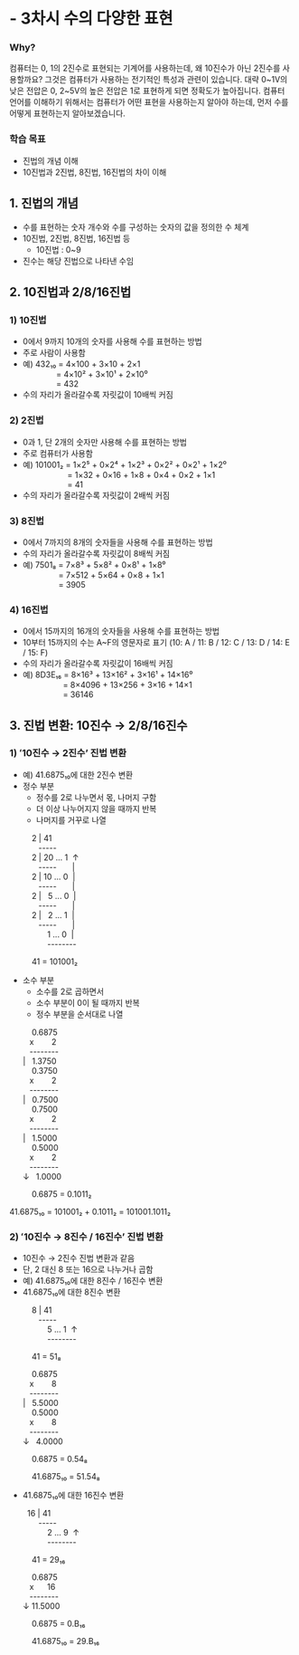 # - 3차시 수의 다양한 표현

### Why?
컴퓨터는 0, 1의 2진수로 표현되는 기계어를 사용하는데, 왜 10진수가 아닌 2진수를 사용할까요? 그것은 컴퓨터가 사용하는 전기적인 특성과 관련이 있습니다. 대략 0~1V의 낮은 전압은 0, 2~5V의 높은 전압은 1로 표현하게 되면 정확도가 높아집니다. 컴퓨터 언어를 이해하기 위해서는 컴퓨터가 어떤 표현을 사용하는지 알아야 하는데, 먼저 수를 어떻게 표현하는지 알아보겠습니다.

### 학습 목표
- 진법의 개념 이해
- 10진법과 2진법, 8진법, 16진법의 차이 이해

## 1. 진법의 개념
- 수를 표현하는 숫자 개수와 수를 구성하는 숫자의 값을 정의한 수 체계
- 10진법, 2진법, 8진법, 16진법 등
  - 10진법 : 0~9
- 진수는 해당 진법으로 나타낸 수임

## 2. 10진법과 2/8/16진법
### 1) 10진법
- 0에서 9까지 10개의 숫자를 사용해 수를 표현하는 방법
- 주로 사람이 사용함
- 예) 432₁₀ = 4×100 + 3×10 + 2×1  
&nbsp;&nbsp;&nbsp;&nbsp;&nbsp;&nbsp;&nbsp;&nbsp;&nbsp;&nbsp;&nbsp;&nbsp;&nbsp;&nbsp;&nbsp;= 4×10² + 3×10¹ + 2×10⁰  
&nbsp;&nbsp;&nbsp;&nbsp;&nbsp;&nbsp;&nbsp;&nbsp;&nbsp;&nbsp;&nbsp;&nbsp;&nbsp;&nbsp;&nbsp;= 432
- 수의 자리가 올라갈수록 자릿값이 10배씩 커짐

### 2) 2진법
- 0과 1, 단 2개의 숫자만 사용해 수를 표현하는 방법
- 주로 컴퓨터가 사용함
- 예) 101001₂ = 1×2⁵ + 0×2⁴ + 1×2³ + 0×2² + 0×2¹ + 1×2⁰  
&nbsp;&nbsp;&nbsp;&nbsp;&nbsp;&nbsp;&nbsp;&nbsp;&nbsp;&nbsp;&nbsp;&nbsp;&nbsp;&nbsp;&nbsp;&nbsp;&nbsp;&nbsp;&nbsp;&nbsp;= 1×32 + 0×16 + 1×8 + 0×4 + 0×2 + 1×1  
&nbsp;&nbsp;&nbsp;&nbsp;&nbsp;&nbsp;&nbsp;&nbsp;&nbsp;&nbsp;&nbsp;&nbsp;&nbsp;&nbsp;&nbsp;&nbsp;&nbsp;&nbsp;&nbsp;&nbsp;= 41
- 수의 자리가 올라갈수록 자릿값이 2배씩 커짐

### 3) 8진법
- 0에서 7까지의 8개의 숫자들을 사용해 수를 표현하는 방법
- 수의 자리가 올라갈수록 자릿값이 8배씩 커짐
- 예) 7501₈ = 7×8³ + 5×8² + 0×8¹ + 1×8⁰  
&nbsp;&nbsp;&nbsp;&nbsp;&nbsp;&nbsp;&nbsp;&nbsp;&nbsp;&nbsp;&nbsp;&nbsp;&nbsp;&nbsp;&nbsp;&nbsp;= 7×512 + 5×64 + 0×8 + 1×1  
&nbsp;&nbsp;&nbsp;&nbsp;&nbsp;&nbsp;&nbsp;&nbsp;&nbsp;&nbsp;&nbsp;&nbsp;&nbsp;&nbsp;&nbsp;&nbsp;= 3905

### 4) 16진법
- 0에서 15까지의 16개의 숫자들을 사용해 수를 표현하는 방법
- 10부터 15까지의 수는 A~F의 영문자로 표기 (10: A / 11: B / 12: C / 13: D / 14: E / 15: F)
- 수의 자리가 올라갈수록 자릿값이 16배씩 커짐
- 예) 8D3E₁₆ = 8×16³ + 13×16² + 3×16¹ + 14×16⁰  
&nbsp;&nbsp;&nbsp;&nbsp;&nbsp;&nbsp;&nbsp;&nbsp;&nbsp;&nbsp;&nbsp;&nbsp;&nbsp;&nbsp;&nbsp;&nbsp;&nbsp;&nbsp;= 8×4096 + 13×256 + 3×16 + 14×1  
&nbsp;&nbsp;&nbsp;&nbsp;&nbsp;&nbsp;&nbsp;&nbsp;&nbsp;&nbsp;&nbsp;&nbsp;&nbsp;&nbsp;&nbsp;&nbsp;&nbsp;&nbsp;= 36146

## 3. 진법 변환: 10진수 → 2/8/16진수
### 1) ʻ10진수 → 2진수’ 진법 변환
- 예) 41.6875₁₀에 대한 2진수 변환
- 정수 부분
  - 정수를 2로 나누면서 몫, 나머지 구함
  - 더 이상 나누어지지 않을 때까지 반복
  - 나머지를 거꾸로 나열

&nbsp;&nbsp;&nbsp;&nbsp;&nbsp;&nbsp;&nbsp;&nbsp;&nbsp;&nbsp;2 | 41  
&nbsp;&nbsp;&nbsp;&nbsp;&nbsp;&nbsp;&nbsp;&nbsp;&nbsp;&nbsp;&nbsp;&nbsp;&nbsp;-----  
&nbsp;&nbsp;&nbsp;&nbsp;&nbsp;&nbsp;&nbsp;&nbsp;&nbsp;&nbsp;2 | 20 ... 1&nbsp;&nbsp;↑  
&nbsp;&nbsp;&nbsp;&nbsp;&nbsp;&nbsp;&nbsp;&nbsp;&nbsp;&nbsp;&nbsp;&nbsp;&nbsp;-----&nbsp;&nbsp;&nbsp;&nbsp;&nbsp;&nbsp;&nbsp;|  
&nbsp;&nbsp;&nbsp;&nbsp;&nbsp;&nbsp;&nbsp;&nbsp;&nbsp;&nbsp;2 | 10 ... 0&nbsp;&nbsp;|  
&nbsp;&nbsp;&nbsp;&nbsp;&nbsp;&nbsp;&nbsp;&nbsp;&nbsp;&nbsp;&nbsp;&nbsp;&nbsp;-----&nbsp;&nbsp;&nbsp;&nbsp;&nbsp;&nbsp;&nbsp;|  
&nbsp;&nbsp;&nbsp;&nbsp;&nbsp;&nbsp;&nbsp;&nbsp;&nbsp;&nbsp;2 | &nbsp;&nbsp;5  ... 0&nbsp;&nbsp;|  
&nbsp;&nbsp;&nbsp;&nbsp;&nbsp;&nbsp;&nbsp;&nbsp;&nbsp;&nbsp;&nbsp;&nbsp;&nbsp;-----&nbsp;&nbsp;&nbsp;&nbsp;&nbsp;&nbsp;&nbsp;|  
&nbsp;&nbsp;&nbsp;&nbsp;&nbsp;&nbsp;&nbsp;&nbsp;&nbsp;&nbsp;2 | &nbsp;&nbsp;2  ... 1&nbsp;&nbsp;|  
&nbsp;&nbsp;&nbsp;&nbsp;&nbsp;&nbsp;&nbsp;&nbsp;&nbsp;&nbsp;&nbsp;&nbsp;&nbsp;-----&nbsp;&nbsp;&nbsp;&nbsp;&nbsp;&nbsp;&nbsp;|  
&nbsp;&nbsp;&nbsp;&nbsp;&nbsp;&nbsp;&nbsp;&nbsp;&nbsp;&nbsp;&nbsp;&nbsp;&nbsp;&nbsp;&nbsp;&nbsp;&nbsp;1  ... 0&nbsp;&nbsp;|  
&nbsp;&nbsp;&nbsp;&nbsp;&nbsp;&nbsp;&nbsp;&nbsp;&nbsp;&nbsp;&nbsp;&nbsp;&nbsp;&nbsp;&nbsp;&nbsp;&nbsp;--------

&nbsp;&nbsp;&nbsp;&nbsp;&nbsp;&nbsp;&nbsp;&nbsp;&nbsp;&nbsp;41 = 101001₂

- 소수 부분
  - 소수를 2로 곱하면서
  - 소수 부분이 0이 될 때까지 반복
  - 정수 부분을 순서대로 나열

&nbsp;&nbsp;&nbsp;&nbsp;&nbsp;&nbsp;&nbsp;&nbsp;&nbsp;&nbsp;0.6875  
&nbsp;&nbsp;&nbsp;&nbsp;&nbsp;&nbsp;&nbsp;&nbsp;&nbsp;x&nbsp;&nbsp;&nbsp;&nbsp;&nbsp;&nbsp;&nbsp;&nbsp;2  
&nbsp;&nbsp;&nbsp;&nbsp;&nbsp;&nbsp;&nbsp;&nbsp;&nbsp;--------  
&nbsp;&nbsp;&nbsp;&nbsp;&nbsp;&nbsp;|&nbsp;&nbsp;&nbsp;1.3750  
&nbsp;&nbsp;&nbsp;&nbsp;&nbsp;&nbsp;&nbsp;&nbsp;&nbsp;&nbsp;0.3750  
&nbsp;&nbsp;&nbsp;&nbsp;&nbsp;&nbsp;&nbsp;&nbsp;&nbsp;x&nbsp;&nbsp;&nbsp;&nbsp;&nbsp;&nbsp;&nbsp;&nbsp;2  
&nbsp;&nbsp;&nbsp;&nbsp;&nbsp;&nbsp;&nbsp;&nbsp;&nbsp;--------  
&nbsp;&nbsp;&nbsp;&nbsp;&nbsp;&nbsp;|&nbsp;&nbsp;&nbsp;0.7500  
&nbsp;&nbsp;&nbsp;&nbsp;&nbsp;&nbsp;&nbsp;&nbsp;&nbsp;&nbsp;0.7500  
&nbsp;&nbsp;&nbsp;&nbsp;&nbsp;&nbsp;&nbsp;&nbsp;&nbsp;x&nbsp;&nbsp;&nbsp;&nbsp;&nbsp;&nbsp;&nbsp;&nbsp;2  
&nbsp;&nbsp;&nbsp;&nbsp;&nbsp;&nbsp;&nbsp;&nbsp;&nbsp;--------  
&nbsp;&nbsp;&nbsp;&nbsp;&nbsp;&nbsp;|&nbsp;&nbsp;&nbsp;1.5000  
&nbsp;&nbsp;&nbsp;&nbsp;&nbsp;&nbsp;&nbsp;&nbsp;&nbsp;&nbsp;0.5000  
&nbsp;&nbsp;&nbsp;&nbsp;&nbsp;&nbsp;&nbsp;&nbsp;&nbsp;x&nbsp;&nbsp;&nbsp;&nbsp;&nbsp;&nbsp;&nbsp;&nbsp;2  
&nbsp;&nbsp;&nbsp;&nbsp;&nbsp;&nbsp;&nbsp;&nbsp;&nbsp;--------  
&nbsp;&nbsp;&nbsp;&nbsp;&nbsp;&nbsp;↓&nbsp;&nbsp;&nbsp;1.0000

&nbsp;&nbsp;&nbsp;&nbsp;&nbsp;&nbsp;&nbsp;&nbsp;&nbsp;&nbsp;0.6875 = 0.1011₂

41.6875₁₀ = 101001₂ + 0.1011₂ = 101001.1011₂

### 2) ʻ10진수 → 8진수 / 16진수’ 진법 변환
- 10진수 → 2진수 진법 변환과 같음
- 단, 2 대신 8 또는 16으로 나누거나 곱함
- 예) 41.6875₁₀에 대한 8진수 / 16진수 변환
- 41.6875₁₀에 대한 8진수 변환

&nbsp;&nbsp;&nbsp;&nbsp;&nbsp;&nbsp;&nbsp;&nbsp;&nbsp;&nbsp;8 | 41  
&nbsp;&nbsp;&nbsp;&nbsp;&nbsp;&nbsp;&nbsp;&nbsp;&nbsp;&nbsp;&nbsp;&nbsp;&nbsp;-----  
&nbsp;&nbsp;&nbsp;&nbsp;&nbsp;&nbsp;&nbsp;&nbsp;&nbsp;&nbsp;&nbsp;&nbsp;&nbsp;&nbsp;&nbsp;&nbsp;&nbsp;5  ... 1&nbsp;&nbsp;↑  
&nbsp;&nbsp;&nbsp;&nbsp;&nbsp;&nbsp;&nbsp;&nbsp;&nbsp;&nbsp;&nbsp;&nbsp;&nbsp;&nbsp;&nbsp;&nbsp;&nbsp;--------

&nbsp;&nbsp;&nbsp;&nbsp;&nbsp;&nbsp;&nbsp;&nbsp;&nbsp;&nbsp;41 = 51₈

&nbsp;&nbsp;&nbsp;&nbsp;&nbsp;&nbsp;&nbsp;&nbsp;&nbsp;&nbsp;0.6875  
&nbsp;&nbsp;&nbsp;&nbsp;&nbsp;&nbsp;&nbsp;&nbsp;&nbsp;x&nbsp;&nbsp;&nbsp;&nbsp;&nbsp;&nbsp;&nbsp;&nbsp;8  
&nbsp;&nbsp;&nbsp;&nbsp;&nbsp;&nbsp;&nbsp;&nbsp;&nbsp;--------  
&nbsp;&nbsp;&nbsp;&nbsp;&nbsp;&nbsp;|&nbsp;&nbsp;&nbsp;5.5000  
&nbsp;&nbsp;&nbsp;&nbsp;&nbsp;&nbsp;&nbsp;&nbsp;&nbsp;&nbsp;0.5000  
&nbsp;&nbsp;&nbsp;&nbsp;&nbsp;&nbsp;&nbsp;&nbsp;&nbsp;x&nbsp;&nbsp;&nbsp;&nbsp;&nbsp;&nbsp;&nbsp;&nbsp;8  
&nbsp;&nbsp;&nbsp;&nbsp;&nbsp;&nbsp;&nbsp;&nbsp;&nbsp;--------  
&nbsp;&nbsp;&nbsp;&nbsp;&nbsp;&nbsp;↓&nbsp;&nbsp;&nbsp;4.0000

&nbsp;&nbsp;&nbsp;&nbsp;&nbsp;&nbsp;&nbsp;&nbsp;&nbsp;&nbsp;0.6875 = 0.54₈

&nbsp;&nbsp;&nbsp;&nbsp;&nbsp;&nbsp;&nbsp;&nbsp;&nbsp;&nbsp;41.6875₁₀ = 51.54₈

- 41.6875₁₀에 대한 16진수 변환

&nbsp;&nbsp;&nbsp;&nbsp;&nbsp;&nbsp;&nbsp;&nbsp;16 | 41  
&nbsp;&nbsp;&nbsp;&nbsp;&nbsp;&nbsp;&nbsp;&nbsp;&nbsp;&nbsp;&nbsp;&nbsp;&nbsp;-----  
&nbsp;&nbsp;&nbsp;&nbsp;&nbsp;&nbsp;&nbsp;&nbsp;&nbsp;&nbsp;&nbsp;&nbsp;&nbsp;&nbsp;&nbsp;&nbsp;&nbsp;2  ... 9&nbsp;&nbsp;↑  
&nbsp;&nbsp;&nbsp;&nbsp;&nbsp;&nbsp;&nbsp;&nbsp;&nbsp;&nbsp;&nbsp;&nbsp;&nbsp;&nbsp;&nbsp;&nbsp;&nbsp;--------

&nbsp;&nbsp;&nbsp;&nbsp;&nbsp;&nbsp;&nbsp;&nbsp;&nbsp;&nbsp;41 = 29₁₆

&nbsp;&nbsp;&nbsp;&nbsp;&nbsp;&nbsp;&nbsp;&nbsp;&nbsp;&nbsp;0.6875  
&nbsp;&nbsp;&nbsp;&nbsp;&nbsp;&nbsp;&nbsp;&nbsp;&nbsp;x&nbsp;&nbsp;&nbsp;&nbsp;&nbsp;&nbsp;16  
&nbsp;&nbsp;&nbsp;&nbsp;&nbsp;&nbsp;&nbsp;&nbsp;&nbsp;--------  
&nbsp;&nbsp;&nbsp;&nbsp;&nbsp;&nbsp;↓&nbsp;11.5000

&nbsp;&nbsp;&nbsp;&nbsp;&nbsp;&nbsp;&nbsp;&nbsp;&nbsp;&nbsp;0.6875 = 0.B₁₆

&nbsp;&nbsp;&nbsp;&nbsp;&nbsp;&nbsp;&nbsp;&nbsp;&nbsp;&nbsp;41.6875₁₀ = 29.B₁₆
